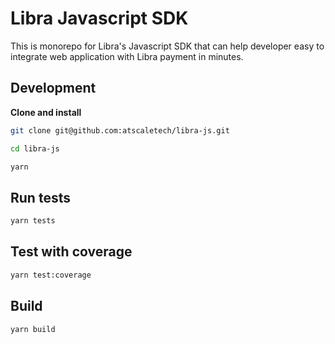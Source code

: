 # Libra Javascript SDK
This is monorepo for Libra's Javascript SDK that can help developer easy to integrate web application with Libra payment in minutes.

## Development

**Clone and install**
```bash
git clone git@github.com:atscaletech/libra-js.git

cd libra-js

yarn
```

## Run tests

```bash
yarn tests
```

## Test with coverage

```bash
yarn test:coverage
```

## Build

```bash
yarn build
```
